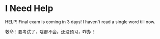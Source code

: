 # I Need Help

HELP! Final exam is coming in 3 days! I haven't read a single word till now.

救命！要考试了，啥都不会，还没预习，咋办！
